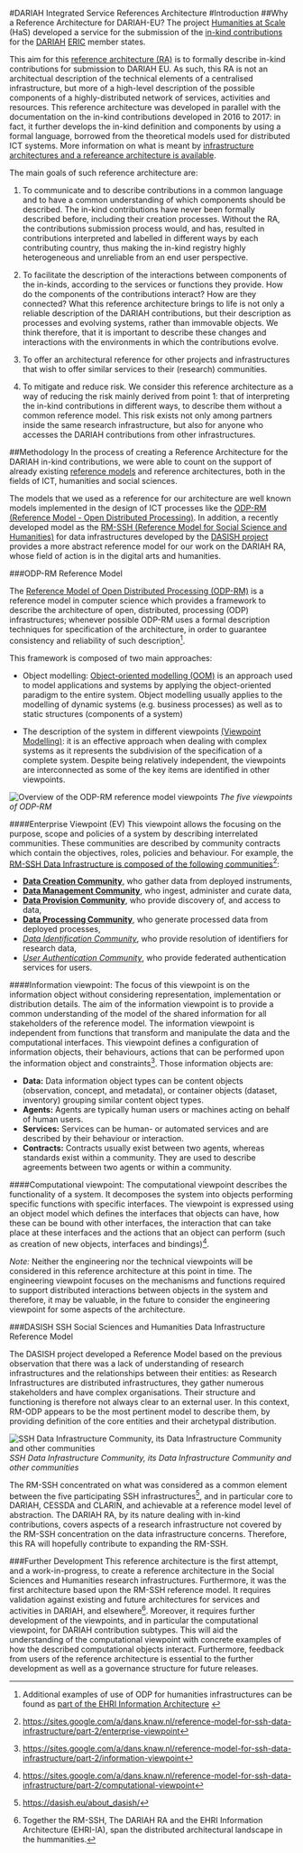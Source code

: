 #DARIAH Integrated Service References Architecture
#Introduction
##Why a Reference Architecture for DARIAH-EU? 
The project [Humanities at Scale](http://has.dariah.eu/ "HaS homepage") (HaS) developed a service for the submission of the [in-kind contributions](./DARIAH-RA-Glossary.md#g-ikc "glossary definition for in-kind contributions") for the [DARIAH](./DARIAH-RA-Glossary.md#g-dariah "glossary description of DARIAH and link") [ERIC](./DARIAH-RA-Glossary.md#g-eric "glossary description of an eric and link") member states. 
 
This aim for this [reference architecture (RA)](./DARIAH-RA-Glossary.md#g-ra "glossary description for a reference architecture") is to formally describe in-kind contributions for submission to DARIAH EU. As such, this RA is not an architectual description of the technical elements of a centralised infrastructure, but more of a high-level description of the possible components of a highly-distributed network of services, activities and resources. This reference architecture was developed in parallel with the documentation on the in-kind contributions developed in 2016 to 2017: in fact, it further develops the in-kind definition and components by using a formal language, borrowed from the theoretical models used for distributed ICT systems. More information on what is meant by [infrastructure architectures and a refereance architecture is available](./EHRI-IA-What-is-an-IA.md "EHRI What is Architecture (for Research Infrastructures)"). <!-- Need to sort out URI for this page when a location for the EHRI-IA has been found-->
 
The main goals of such reference architecture are:
 
1.	To communicate and to describe contributions in a common language and to have a common understanding of which components should be described. The in-kind contributions have never been formally described before, including their creation processes. Without the RA, the contributions submission process would, and has, resulted in contributions interpreted and labelled in different ways by each contributing country, thus making the in-kind registry highly heterogeneous and unreliable from an end user perspective.
 
2.	To facilitate the description of the interactions between components of the in-kinds, according to the services or functions they provide. How do the components of the contributions interact? How are they connected? What this reference architecture brings to life is not only a reliable description of the DARIAH contributions, but their description as processes and evolving systems, rather than immovable objects. We think therefore, that it is important to describe these changes and interactions with the environments in which the contributions evolve.
 
3.	To offer an architectural reference for other projects and infrastructures that wish to offer similar services to their (research) communities. 

4.	To mitigate and reduce risk. We consider this reference architecture as a way of reducing the risk mainly derived from point 1: that of interpreting the in-kind contributions in different ways, to describe them without a common reference model. This risk exists not only among partners inside the same research infrastructure, but also for anyone who accesses the DARIAH contributions from other infrastructures. 

##Methodology
In the process of creating a Reference Architecture for the DARIAH in-kind contributions, we were able to count on the support of already existing [reference models](./DARIAH-RA-Glossary.md#g-rm "glossary description of a reference model and link") and reference architectures, both in the fields of ICT, humanities and social sciences.

The models that we used as a reference for our architecture are well known models implemented in the design of ICT processes like the [ODP-RM (Reference Model - Open Distributed Processing)](./DARIAH-RA-Glossary.md#g-odp "glossary description of ODP-RM and link"). 
In addition, a recently developed model as the [RM-SSH (Reference Model for Social Science and Humanities)](./DARIAH-RA-Glossary.md#g-rmssh "glossary description of the RM-SSH and link to website") for data infrastructures developed by the [DASISH project](./DARIAH-RA-Glossary.md#g-dasish "glossary description of DASISH and link to website") provides a more abstract reference model for our work on the DARIAH RA, whose field of action is in the digital arts and humanities. 

###ODP-RM Reference Model 

The [Reference Model of Open Distributed Processing (ODP-RM)](./DARIAH-RA-Glossary.md#g-odp "glossary description of ODP-RM and link") is a reference model in computer science which provides a framework to describe the architecture of open, distributed, processing (ODP) infrastructures; whenever possible ODP-RM uses a formal description techniques for specification of the architecture, in order to guarantee consistency and reliability of such description[^1]. 

This framework is composed of two main approaches:

+ Object modelling: [Object-oriented modelling (OOM)](./DARIAH-RA-Glossary.md#g-oom "glossary description of OOM") is an approach used to model applications and systems by applying the object-oriented paradigm to the entire system. Object modelling usually applies to the modelling of dynamic systems (e.g. business processes) as well as to static structures (components of a system)

+ The description of the system in different viewpoints [(Viewpoint Modelling)](./DARIAH-RA-Glossary.md#g-vpm "glossary description of viewpoint modelling"): it is an effective approach when dealing with complex systems as it represents the subdivision of the specification of a complete system. Despite being relatively independent, the viewpoints are interconnected as some of the key items are identified in other viewpoints. 

<a id="i-vp"></a> 
![Overview of the ODP-RM reference model viewpoints](./examples/RM-ODP-viewpoints.png "Overview of the ODP-RM reference model viewpoints image") *The five viewpoints of ODP-RM* 

####Enterprise Viewpoint (EV) 
This viewpoint allows the focusing on the purpose, scope and policies of a system by describing interrelated communities. These communities are described by community contracts which contain the objectives, roles, policies and behaviour.  For example, the [RM-SSH Data Infrastructure is composed of the following communities](https://sites.google.com/a/dans.knaw.nl/reference-model-for-ssh-data-infrastructure/part-2/enterprise-viewpoint "RM-SSH Data Infrastructure EV Communities")[^2]:

*	[**Data Creation Community**](https://sites.google.com/a/dans.knaw.nl/reference-model-for-ssh-data-infrastructure/part-2/enterprise-viewpoint/data-creation-community "RM-SSH (Reference Model for Social Science and Humanities) Data Creation Community"), who gather data from deployed instruments, 
*	[**Data Management Community**](https://sites.google.com/a/dans.knaw.nl/reference-model-for-ssh-data-infrastructure/part-2/enterprise-viewpoint/data-management-community "RM-SSH (Reference Model for Social Science and Humanities) Data Management Community"), who ingest, administer and curate data, 
*	[**Data Provision Community**](https://sites.google.com/a/dans.knaw.nl/reference-model-for-ssh-data-infrastructure/part-2/enterprise-viewpoint/data-provision-community "RM-SSH (Reference Model for Social Science and Humanities) Data Provision Community"), who provide discovery of, and access to data, 
*	[**Data Processing Community**](https://sites.google.com/a/dans.knaw.nl/reference-model-for-ssh-data-infrastructure/part-2/enterprise-viewpoint/data-processing-community "RM-SSH (Reference Model for Social Science and Humanities) Processing Community"), who generate processed data from deployed processes, 
*	[*Data Identification Community*](https://sites.google.com/a/dans.knaw.nl/reference-model-for-ssh-data-infrastructure/part-2/enterprise-viewpoint/data-identification-community "RM-SSH (Reference Model for Social Science and Humanities) Data Identification Community"), who provide resolution of identifiers for research data,
*	[*User Authentication Community*](https://sites.google.com/a/dans.knaw.nl/reference-model-for-ssh-data-infrastructure/part-2/enterprise-viewpoint/user-authentication-community "RM-SSH (Reference Model for Social Science and Humanities) User Authentication Communit"), who provide federated authentication services for users.

####Information viewpoint: 
The focus of this viewpoint is on the information object without considering representation, implementation or distribution details. The aim of the information viewpoint is to provide a common understanding of the model of the shared information for all stakeholders of the reference model. The information viewpoint is independent from functions that transform and manipulate the data and the computational interfaces. This viewpoint defines a configuration of information objects, their behaviours, actions that can be performed upon the information object and constraints[^3]. Those information objects are: 

*	**Data:** Data information object types can be content objects (observation, concept, and metadata), or container objects (dataset, inventory) grouping similar content object types.
*	**Agents:** Agents are typically human users or machines acting on behalf of human users.
*	**Services:** Services can be human- or automated services and are described by their behaviour or interaction.
*	**Contracts:** Contracts usually exist between two agents, whereas standards exist within a community. They are used to describe agreements between two agents or within a community.

####Computational viewpoint: 
The computational viewpoint describes the functionality of a system. It decomposes the system into objects performing specific functions with specific interfaces. The viewpoint is expressed using an object model which defines the interfaces that objects can have, how these can be bound with other interfaces, the interaction that can take place at these interfaces and the actions that an object can perform (such as creation of new objects, interfaces and bindings)[^4].

*Note:*
Neither the engineering nor the technical viewpoints will be considered in this reference architecture at this point in time. The engineering viewpoint focuses on the mechanisms and functions required to support distributed interactions between objects in the system and therefore, it may be valuable, in the future to consider the engineering viewpoint for some aspects of the architecture.

###DASISH SSH Social Sciences and Humanities Data Infrastructure Reference Model

The DASISH project developed a Reference Model based on the previous observation that there was a lack of understanding of research infrastructures and the relationships between their entities: as Research Infrastructures are distributed infrastructures, they gather numerous stakeholders and have complex organisations. Their structure and functioning is therefore not always clear to an external user. 
In this context, RM-ODP appears to be the most pertinent model to describe them, by providing definition of the core entities and their archetypal distribution.  

![SSH Data Infrastructure Community, its Data Infrastructure Community and other communities](./examples/RM-SSH-ev.png "")
*SSH Data Infrastructure Community, its Data Infrastructure Community and other communities*

The RM-SSH concentrated on what was considered as a common element between the five participating SSH infrastructures[^5], and in particular core to DARIAH, CESSDA and CLARIN, and achievable at a  reference model level of abstraction. The DARIAH RA, by its nature dealing with in-kind contributions, covers aspects of a research infrastructure not covered by the RM-SSH concentration on the data infrastructure concerns. Therefore, this RA will hopefully contribute to expanding the RM-SSH.


###Further Development
This reference architecture is the first attempt, and a work-in-progress, to create a reference architecture in the Social Sciences and Humanities research infrastructures. Furthermore, it was the first architecture based upon the RM-SSH reference model. It requires validation against existing and future architectures for services and activities in DARIAH, and elsewhere[^6].
Moreover, it requires further development of the viewpoints, and in particular the computational viewpoint, for DARIAH contribution subtypes. This will aid the understanding of the computational viewpoint with concrete examples of how the described computational objects interact. 
Furthermore, feedback from users of the reference architecture is essential to the further development as well as a governance structure for future releases.


[^1]: Additional examples of use of ODP for humanities infrastructures can be found as [part of the EHRI Information Architecture](./EHRI-IA/EHRI-IA-RM-ODP.md "Describing EHRI Information Architecture in terms of Open Distributed Processing") <!-- sort out link here when sites are up-->
[^2]: <https://sites.google.com/a/dans.knaw.nl/reference-model-for-ssh-data-infrastructure/part-2/enterprise-viewpoint>
[^3]: <https://sites.google.com/a/dans.knaw.nl/reference-model-for-ssh-data-infrastructure/part-2/information-viewpoint>
[^4]: <https://sites.google.com/a/dans.knaw.nl/reference-model-for-ssh-data-infrastructure/part-2/computational-viewpoint>
[^5]: <https://dasish.eu/about_dasish/>
[^6]: Together the RM-SSH, The DARIAH RA and the EHRI Information Architecture (EHRI-IA), span the distributed architectural landscape in the hummanities.